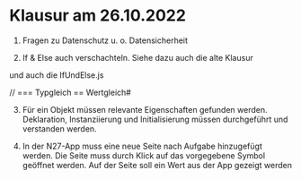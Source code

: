 # Klausur am 26.10.2022

1. Fragen zu Datenschutz u. o. Datensicherheit

2. If & Else auch verschachteln. Siehe dazu auch die alte Klausur

und auch die IfUndElse.js

//  === Typgleich  == Wertgleich#

3. Für ein Objekt müssen relevante Eigenschaften gefunden werden. Deklaration, Instanziierung und Initialisierung müssen durchgeführt und verstanden werden.

4. In der N27-App muss eine neue Seite nach Aufgabe hinzugefügt werden. Die Seite muss durch Klick auf das vorgegebene Symbol geöffnet werden. Auf der Seite soll ein Wert aus der App gezeigt werden